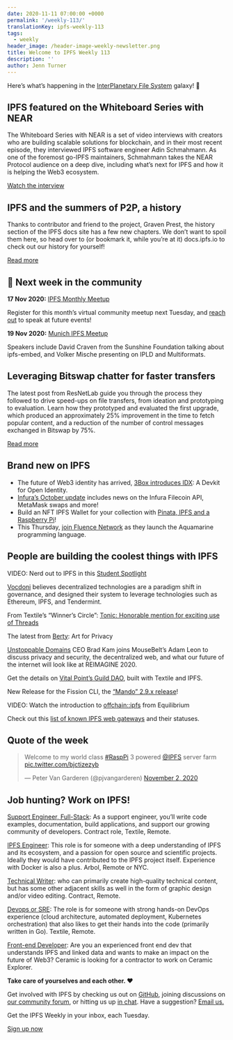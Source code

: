 ```yaml
---
date: 2020-11-11 07:00:00 +0000
permalink: '/weekly-113/'
translationKey: ipfs-weekly-113
tags:
  - weekly
header_image: /header-image-weekly-newsletter.png
title: Welcome to IPFS Weekly 113
description: ''
author: Jenn Turner
---
```


Here’s what’s happening in the [InterPlanetary File System](https://ipfs.io/) galaxy! 🚀

## IPFS featured on the Whiteboard Series with NEAR

The Whiteboard Series with NEAR is a set of video interviews with creators who are building scalable solutions for blockchain, and in their most recent episode, they interviewed IPFS software engineer Adin Schmahmann. As one of the foremost go-IPFS maintainers, Schmahmann takes the NEAR Protocol audience on a deep dive, including what’s next for IPFS and how it is helping the Web3 ecosystem.

[Watch the interview](https://www.youtube.com/watch?v=J-drqD2UebM&feature=youtu.be)

## IPFS and the summers of P2P, a history

Thanks to contributor and friend to the project, Graven Prest, the history section of the IPFS docs site has a few new chapters. We don’t want to spoil them here, so head over to (or bookmark it, while you’re at it) docs.ipfs.io to check out our history for yourself!

[Read more](https://docs.ipfs.io/project/history/#a-p2p-summer-1999-2003)

## 📆 Next week in the community

**17 Nov 2020:** [IPFS Monthly Meetup](https://www.meetup.com/San-Francisco-IPFS/events/274414560/)

Register for this month’s virtual community meetup next Tuesday, and [reach out](mailto:ipfs-community@protocol.ai) to speak at future events!

**19 Nov 2020:** [Munich IPFS Meetup](https://www.meetup.com/de-DE/Munich-IPFS-User-Group)

Speakers include David Craven from the Sunshine Foundation talking about ipfs-embed, and Volker Mische presenting on IPLD and Multiformats.

## Leveraging Bitswap chatter for faster transfers

The latest post from ResNetLab guide you through the process they followed to drive speed-ups on file transfers, from ideation and prototyping to evaluation. Learn how they prototyped and evaluated the first upgrade, which produced an approximately 25% improvement in the time to fetch popular content, and a reduction of the number of control messages exchanged in Bitswap by 75%.

[Read more](https://research.protocol.ai/blog/2020/two-ears-one-mouth-how-to-leverage-bitswap-chatter-for-faster-transfers/)

## Brand new on IPFS

- The future of Web3 identity has arrived, [3Box introduces IDX](https://medium.com/3box/idx-a-devkit-for-open-identity-48edc88e8e85): A Devkit for Open Identity.
- [Infura’s October update](https://blog.infura.io/infura-october-2020-update/) includes news on the Infura Filecoin API, MetaMask swaps and more!
- Build an NFT IPFS Wallet for your collection with [Pinata, IPFS and a Raspberry Pi](https://medium.com/pinata/how-to-build-a-portable-nft-display-cae5dc12727e)!
- This Thursday, [join Fluence Network](https://hopin.to/events/fluence-phase-1-launch) as they launch the Aquamarine programming language.

## People are building the coolest things with IPFS

VIDEO: Nerd out to IPFS in this [Student Spotlight](https://www.youtube.com/watch?v=ZlL0lVsAq0c&feature=emb_logo)

[Vocdoni](https://docs.vocdoni.io/#/) believes decentralized technologies are a paradigm shift in governance, and designed their system to leverage technologies such as Ethereum, IPFS, and Tendermint.

From Textile’s “Winner’s Circle”: [Tonic: Honorable mention for exciting use of Threads](https://blog.textile.io/ethonline-tonic-winner/)

The latest from [Berty](https://berty.tech/blog/art-for-privacy/): Art for Privacy

[Unstoppable Domains](https://www.youtube.com/watch?v=w7Rm13v3rho&feature=youtu.be) CEO Brad Kam joins MouseBelt’s Adam Leon to discuss privacy and security, the decentralized web, and what our future of the internet will look like at REIMAGINE 2020.

Get the details on [Vital Point’s Guild DAO](https://www.youtube.com/watch?v=I-gDJAHtDm0&feature=emb_logo), built with Textile and IPFS.

New Release for the Fission CLI, the [“Mando” 2.9.x release](https://talk.fission.codes/t/new-release-fission-cli-mando-2-9-x/1166)!

VIDEO: Watch the introduction to [offchain::ipfs](https://www.youtube.com/watch?v=wicdv34zRPc&feature=emb_logo) from Equilibrium

Check out this [list of known IPFS web gateways](https://luke.lol/ipfs.php) and their statuses.

## Quote of the week

<blockquote class="twitter-tweet"><p lang="en" dir="ltr">Welcome to my world class <a href="https://twitter.com/hashtag/RaspPi?src=hash&amp;ref_src=twsrc%5Etfw">#RaspPi</a> 3 powered <a href="https://twitter.com/IPFS?ref_src=twsrc%5Etfw">@IPFS</a> server farm <a href="https://t.co/bjctizezyb">pic.twitter.com/bjctizezyb</a></p>&mdash; Peter Van Garderen (@pjvangarderen) <a href="https://twitter.com/pjvangarderen/status/1323060872022032393?ref_src=twsrc%5Etfw">November 2, 2020</a></blockquote>

## Job hunting? Work on IPFS!

[Support Engineer, Full-Stack](https://textile.breezy.hr/p/b4aada03ce62-support-engineer-full-stack-contractor): As a support engineer, you’ll write code examples, documentation, build applications, and support our growing community of developers. Contract role, Textile, Remote.

[IPFS Engineer](https://authenticjobs.com/job/3315/arbol-inc-ipfs-engineer): This role is for someone with a deep understanding of IPFS and its ecosystem, and a passion for open source and scientific projects. Ideally they would have contributed to the IPFS project itself. Experience with Docker is also a plus. Arbol, Remote or NYC.

[Technical Writer](https://www.notion.so/Hiring-Technical-Writer-bc6a543f6bea40f28c06abfbfd810ea4): who can primarily create high-quality technical content, but has some other adjacent skills as well in the form of graphic design and/or video editing. Contract, Remote.

[Devops or SRE](https://authenticjobs.com/job/3006/textile-devops-or-sre/): The role is for someone with strong hands-on DevOps experience (cloud architecture, automated deployment, Kubernetes orchestration) that also likes to get their hands into the code (primarily written in Go). Textile, Remote.

[Front-end Developer](https://twitter.com/ceramicnetwork/status/1305886402886995968): Are you an experienced front end dev that understands IPFS and linked data and wants to make an impact on the future of Web3? Ceramic is looking for a contractor to work on Ceramic Explorer.

**Take care of yourselves and each other. ❤️**

Get involved with IPFS by checking us out on [GitHub](https://github.com/ipfs), joining discussions on [our community forum](https://discuss.ipfs.io/), or hitting us up [in chat](https://riot.im/app/#/room/#ipfs:matrix.org). Have a suggestion? [Email us.](mailto:newsletter@ipfs.io)

Get the IPFS Weekly in your inbox, each Tuesday.

<p><a href="https://ipfs.us4.list-manage.com/subscribe?u=25473244c7d18b897f5a1ff6b&amp;id=cad54b2230" class="button button-primary">Sign up now</a></p>
